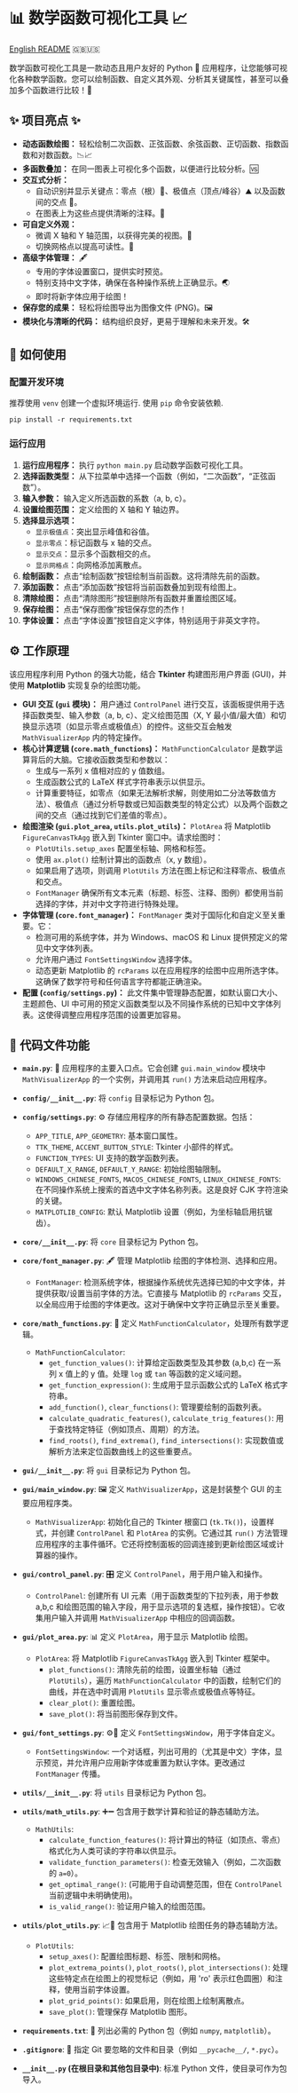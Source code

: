 # 📊 数学函数可视化工具 📈

[English README](../README.md) 🇬🇧🇺🇸

数学函数可视化工具是一款动态且用户友好的 Python 🐍 应用程序，让您能够可视化各种数学函数。您可以绘制函数、自定义其外观、分析其关键属性，甚至可以叠加多个函数进行比较！🥳

## ✨ 项目亮点 ✨

*   **动态函数绘图：** 轻松绘制二次函数、正弦函数、余弦函数、正切函数、指数函数和对数函数。📉📈
*   **多函数叠加：** 在同一图表上可视化多个函数，以便进行比较分析。🆚
*   **交互式分析：**
    *   自动识别并显示关键点：零点（根）🌳、极值点（顶点/峰谷）⛰️ 以及函数间的交点 🎯。
    *   在图表上为这些点提供清晰的注释。📝
*   **可自定义外观：**
    *   微调 X 轴和 Y 轴范围，以获得完美的视图。📏
    *   切换网格点以提高可读性。🏁
*   **高级字体管理：** 🖋️
    *   专用的字体设置窗口，提供实时预览。
    *   特别支持中文字体，确保在各种操作系统上正确显示。🌏
    *   即时将新字体应用于绘图！
*   **保存您的成果：** 轻松将绘图导出为图像文件 (PNG)。🖼️
*   **模块化与清晰的代码：** 结构组织良好，更易于理解和未来开发。🛠️

## 🚀 如何使用

### 配置开发环境

推荐使用 `venv` 创建一个虚拟环境运行. 
使用 `pip` 命令安装依赖. 
```
pip install -r requirements.txt
```

### 运行应用

1.  **运行应用程序：** 执行 `python main.py` 启动数学函数可视化工具。
2.  **选择函数类型：** 从下拉菜单中选择一个函数（例如，“二次函数”，“正弦函数”）。
3.  **输入参数：** 输入定义所选函数的系数（a, b, c）。
4.  **设置绘图范围：** 定义绘图的 X 轴和 Y 轴边界。
5.  **选择显示选项：**
    *   `显示极值点`：突出显示峰值和谷值。
    *   `显示零点`：标记函数与 x 轴的交点。
    *   `显示交点`：显示多个函数相交的点。
    *   `显示网格点`：向网格添加离散点。
6.  **绘制函数：** 点击“绘制函数”按钮绘制当前函数。这将清除先前的函数。
7.  **添加函数：** 点击“添加函数”按钮将当前函数叠加到现有绘图上。
8.  **清除绘图：** 点击“清除图形”按钮删除所有函数并重置绘图区域。
9.  **保存绘图：** 点击“保存图像”按钮保存您的杰作！
10. **字体设置：** 点击“字体设置”按钮自定义字体，特别适用于非英文字符。

## ⚙️ 工作原理

该应用程序利用 Python 的强大功能，结合 **Tkinter** 构建图形用户界面 (GUI)，并使用 **Matplotlib** 实现复杂的绘图功能。

*   **GUI 交互 (`gui` 模块)：** 用户通过 `ControlPanel` 进行交互，该面板提供用于选择函数类型、输入参数（a, b, c）、定义绘图范围（X, Y 最小值/最大值）和切换显示选项（如显示零点或极值点）的控件。这些交互会触发 `MathVisualizerApp` 内的特定操作。
*   **核心计算逻辑 (`core.math_functions`)：** `MathFunctionCalculator` 是数学运算背后的大脑。它接收函数类型和参数以：
    *   生成与一系列 x 值相对应的 y 值数组。
    *   生成函数公式的 LaTeX 样式字符串表示以供显示。
    *   计算重要特征，如零点（如果无法解析求解，则使用如二分法等数值方法）、极值点（通过分析导数或已知函数类型的特定公式）以及两个函数之间的交点（通过找到它们差值的零点）。
*   **绘图渲染 (`gui.plot_area`, `utils.plot_utils`)：** `PlotArea` 将 Matplotlib `FigureCanvasTkAgg` 嵌入到 Tkinter 窗口中。请求绘图时：
    *   `PlotUtils.setup_axes` 配置坐标轴、网格和标签。
    *   使用 `ax.plot()` 绘制计算出的函数点（x, y 数组）。
    *   如果启用了选项，则调用 `PlotUtils` 方法在图上标记和注释零点、极值点和交点。
    *   `FontManager` 确保所有文本元素（标题、标签、注释、图例）都使用当前选择的字体，并对中文字符进行特殊处理。
*   **字体管理 (`core.font_manager`)：** `FontManager` 类对于国际化和自定义至关重要。它：
    *   检测可用的系统字体，并为 Windows、macOS 和 Linux 提供预定义的常见中文字体列表。
    *   允许用户通过 `FontSettingsWindow` 选择字体。
    *   动态更新 Matplotlib 的 `rcParams` 以在应用程序的绘图中应用所选字体。这确保了数学符号和任何语言字符都能正确渲染。
*   **配置 (`config/settings.py`)：** 此文件集中管理静态配置，如默认窗口大小、主题颜色、UI 中可用的预定义函数类型以及不同操作系统的已知中文字体列表。这使得调整应用程序范围的设置更加容易。

## 📂 代码文件功能

*   **`main.py`**: 🏁 应用程序的主要入口点。它会创建 `gui.main_window` 模块中 `MathVisualizerApp` 的一个实例，并调用其 `run()` 方法来启动应用程序。

*   **`config/__init__.py`**: 将 `config` 目录标记为 Python 包。
*   **`config/settings.py`**: ⚙️ 存储应用程序的所有静态配置数据。包括：
    *   `APP_TITLE`, `APP_GEOMETRY`: 基本窗口属性。
    *   `TTK_THEME`, `ACCENT_BUTTON_STYLE`: Tkinter 小部件的样式。
    *   `FUNCTION_TYPES`: UI 支持的数学函数列表。
    *   `DEFAULT_X_RANGE`, `DEFAULT_Y_RANGE`: 初始绘图轴限制。
    *   `WINDOWS_CHINESE_FONTS`, `MACOS_CHINESE_FONTS`, `LINUX_CHINESE_FONTS`: 在不同操作系统上搜索的首选中文字体名称列表。这是良好 CJK 字符渲染的关键。
    *   `MATPLOTLIB_CONFIG`: 默认 Matplotlib 设置（例如，为坐标轴启用抗锯齿）。

*   **`core/__init__.py`**: 将 `core` 目录标记为 Python 包。
*   **`core/font_manager.py`**: 🖋️ 管理 Matplotlib 绘图的字体检测、选择和应用。
    *   `FontManager`: 检测系统字体，根据操作系统优先选择已知的中文字体，并提供获取/设置当前字体的方法。它直接与 Matplotlib 的 `rcParams` 交互，以全局应用于绘图的字体更改。这对于确保中文字符正确显示至关重要。
*   **`core/math_functions.py`**: 🧮 定义 `MathFunctionCalculator`，处理所有数学逻辑。
    *   `MathFunctionCalculator`:
        *   `get_function_values()`: 计算给定函数类型及其参数 (a,b,c) 在一系列 x 值上的 y 值。处理 `log` 或 `tan` 等函数的定义域问题。
        *   `get_function_expression()`: 生成用于显示函数公式的 LaTeX 格式字符串。
        *   `add_function()`, `clear_functions()`: 管理要绘制的函数列表。
        *   `calculate_quadratic_features()`, `calculate_trig_features()`: 用于查找特定特征（例如顶点、周期）的方法。
        *   `find_roots()`, `find_extrema()`, `find_intersections()`: 实现数值或解析方法来定位函数曲线上的这些重要点。

*   **`gui/__init__.py`**: 将 `gui` 目录标记为 Python 包。
*   **`gui/main_window.py`**: 🖼️ 定义 `MathVisualizerApp`，这是封装整个 GUI 的主要应用程序类。
    *   `MathVisualizerApp`: 初始化自己的 Tkinter 根窗口 (`tk.Tk()`)，设置样式，并创建 `ControlPanel` 和 `PlotArea` 的实例。它通过其 `run()` 方法管理应用程序的主事件循环。它还将控制面板的回调连接到更新绘图区域或计算器的操作。
*   **`gui/control_panel.py`**: 🎛️ 定义 `ControlPanel`，用于用户输入和操作。
    *   `ControlPanel`: 创建所有 UI 元素（用于函数类型的下拉列表，用于参数 a,b,c 和绘图范围的输入字段，用于显示选项的复选框，操作按钮）。它收集用户输入并调用 `MathVisualizerApp` 中相应的回调函数。
*   **`gui/plot_area.py`**: 📊 定义 `PlotArea`，用于显示 Matplotlib 绘图。
    *   `PlotArea`: 将 Matplotlib `FigureCanvasTkAgg` 嵌入到 Tkinter 框架中。
        *   `plot_functions()`: 清除先前的绘图，设置坐标轴（通过 `PlotUtils`），遍历 `MathFunctionCalculator` 中的函数，绘制它们的曲线，并在选中时调用 `PlotUtils` 显示零点或极值点等特征。
        *   `clear_plot()`: 重置绘图。
        *   `save_plot()`: 将当前图形保存到文件。
*   **`gui/font_settings.py`**: ⚙️📄 定义 `FontSettingsWindow`，用于字体自定义。
    *   `FontSettingsWindow`: 一个对话框，列出可用的（尤其是中文）字体，显示预览，并允许用户应用新字体或重置为默认字体。更改通过 `FontManager` 传播。

*   **`utils/__init__.py`**: 将 `utils` 目录标记为 Python 包。
*   **`utils/math_utils.py`**: ➕➖ 包含用于数学计算和验证的静态辅助方法。
    *   `MathUtils`:
        *   `calculate_function_features()`: 将计算出的特征（如顶点、零点）格式化为人类可读的字符串以供显示。
        *   `validate_function_parameters()`: 检查无效输入（例如，二次函数的 `a=0`）。
        *   `get_optimal_range()`: (可能用于自动调整范围，但在 `ControlPanel` 当前逻辑中未明确使用)。
        *   `is_valid_range()`: 验证用户输入的绘图范围。
*   **`utils/plot_utils.py`**: 📈🎨 包含用于 Matplotlib 绘图任务的静态辅助方法。
    *   `PlotUtils`:
        *   `setup_axes()`: 配置绘图标题、标签、限制和网格。
        *   `plot_extrema_points()`, `plot_roots()`, `plot_intersections()`: 处理这些特定点在绘图上的视觉标记（例如，用 'ro' 表示红色圆圈）和注释，使用当前字体设置。
        *   `plot_grid_points()`: 如果启用，则在绘图上绘制离散点。
        *   `save_plot()`: 管理保存 Matplotlib 图形。

*   **`requirements.txt`**: 📜 列出必需的 Python 包（例如 `numpy`, `matplotlib`）。
*   **`.gitignore`**: 🚫 指定 Git 要忽略的文件和目录（例如 `__pycache__/`, `*.pyc`）。
*   **`__init__.py` (在根目录和其他包目录中)**: 标准 Python 文件，使目录可作为包导入。
